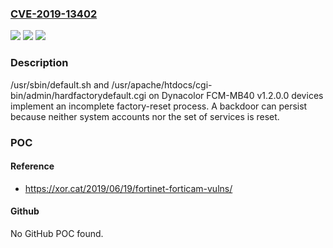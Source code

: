 ### [CVE-2019-13402](https://cve.mitre.org/cgi-bin/cvename.cgi?name=CVE-2019-13402)
![](https://img.shields.io/static/v1?label=Product&message=n%2Fa&color=blue)
![](https://img.shields.io/static/v1?label=Version&message=n%2Fa&color=blue)
![](https://img.shields.io/static/v1?label=Vulnerability&message=n%2Fa&color=brighgreen)

### Description

/usr/sbin/default.sh and /usr/apache/htdocs/cgi-bin/admin/hardfactorydefault.cgi on Dynacolor FCM-MB40 v1.2.0.0 devices implement an incomplete factory-reset process. A backdoor can persist because neither system accounts nor the set of services is reset.

### POC

#### Reference
- https://xor.cat/2019/06/19/fortinet-forticam-vulns/

#### Github
No GitHub POC found.


